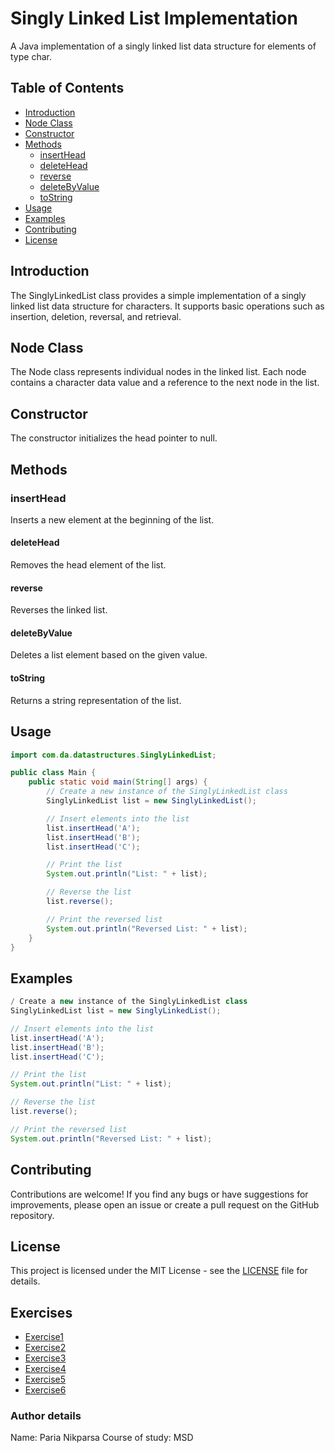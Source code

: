 # Singly Linked List Implementation
A Java implementation of a singly linked list data structure for elements of type char.
## Table of Contents

- [Introduction](#introduction)
- [Node Class](#node-class)
- [Constructor](#constructor)
- [Methods](#methods)
    - [insertHead](#inserthead)
    - [deleteHead](#deletehead)
    - [reverse](#reverse)
    - [deleteByValue](#deletebyvalue)
    - [toString](#tostring)
- [Usage](#usage)
- [Examples](#examples)
- [Contributing](#contributing)
- [License](#license)

## Introduction
The SinglyLinkedList class provides a simple implementation of a singly linked list data structure for characters. It supports basic operations such as insertion, deletion, reversal, and retrieval.
## Node Class
The Node class represents individual nodes in the linked list. Each node contains a character data value and a reference to the next node in the list.
## Constructor
The constructor initializes the head pointer to null.
## Methods
### insertHead
Inserts a new element at the beginning of the list.

#### deleteHead
Removes the head element of the list.

#### reverse
Reverses the linked list.

#### deleteByValue
Deletes a list element based on the given value.

#### toString
Returns a string representation of the list.

## Usage
```java
import com.da.datastructures.SinglyLinkedList;

public class Main {
    public static void main(String[] args) {
        // Create a new instance of the SinglyLinkedList class
        SinglyLinkedList list = new SinglyLinkedList();

        // Insert elements into the list
        list.insertHead('A');
        list.insertHead('B');
        list.insertHead('C');

        // Print the list
        System.out.println("List: " + list);

        // Reverse the list
        list.reverse();

        // Print the reversed list
        System.out.println("Reversed List: " + list);
    }
}
```
## Examples
```java
/ Create a new instance of the SinglyLinkedList class
SinglyLinkedList list = new SinglyLinkedList();

// Insert elements into the list
list.insertHead('A');
list.insertHead('B');
list.insertHead('C');

// Print the list
System.out.println("List: " + list);

// Reverse the list
list.reverse();

// Print the reversed list
System.out.println("Reversed List: " + list);
```
## Contributing
Contributions are welcome! If you find any bugs or have suggestions for improvements, please open an issue or create a pull request on the GitHub repository.
## License

This project is licensed under the MIT License - see the [LICENSE](LICENSE) file for details.
## Exercises

- [Exercise1](exercise1.md)
- [Exercise2](exercise2.md)
- [Exercise3](exercise3.md)
- [Exercise4](exercise4.md)
- [Exercise5](exercise5.md)
- [Exercise6](exercise6.md)



### Author details
Name: Paria Nikparsa
Course of study: MSD






